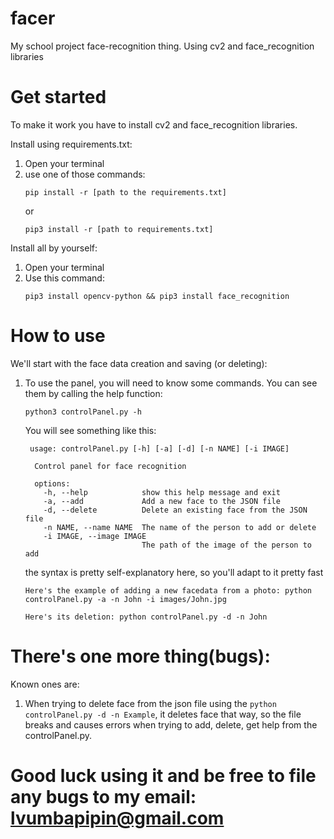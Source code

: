 # facer
My school project face-recognition thing. Using cv2 and face_recognition libraries

# Get started
To make it work you have to install cv2 and face_recognition libraries.

Install using requirements.txt:
   1. Open your terminal
   2. use one of those commands:
      ```
      pip install -r [path to the requirements.txt]
      ```
      or
      ```
      pip3 install -r [path to requirements.txt]
      ```

Install all by yourself:
  1. Open your terminal
  2. Use this command:
     ```
     pip3 install opencv-python && pip3 install face_recognition
     ```

# How to use

We'll start with the face data creation and saving (or deleting):
  1. To use the panel, you will need to know some commands. You can see them by calling the help function:
     ```
     python3 controlPanel.py -h
      ```
     You will see something like this:
      ```
       usage: controlPanel.py [-h] [-a] [-d] [-n NAME] [-i IMAGE]

        Control panel for face recognition
        
        options:
          -h, --help            show this help message and exit
          -a, --add             Add a new face to the JSON file
          -d, --delete          Delete an existing face from the JSON file
          -n NAME, --name NAME  The name of the person to add or delete
          -i IMAGE, --image IMAGE
                                The path of the image of the person to add
      ```

     the syntax is pretty self-explanatory here, so you'll adapt to it pretty fast
      ```
     Here's the example of adding a new facedata from a photo: python controlPanel.py -a -n John -i images/John.jpg
      ```
      
     ```
     Here's its deletion: python controlPanel.py -d -n John
     ```
# There's one more thing(bugs):
Known ones are:
   1. When trying to delete face from the json file using the ``` python controlPanel.py -d -n Example ```, it deletes face that way, so the file breaks and causes errors when trying to add, delete, get help from the controlPanel.py.

# Good luck using it and be free to file any bugs to my email: lvumbapipin@gmail.com
